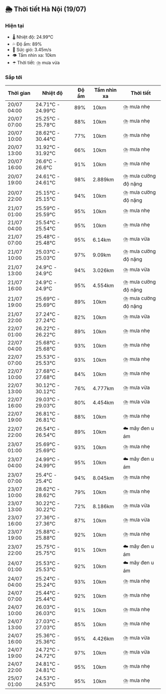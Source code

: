 ## 🌦️ Thời tiết Hà Nội (19/07)

### Hiện tại

- 🌡️ Nhiệt độ: 24.99℃
- 💦 Độ ẩm: 89%
- 💨 Sức gió: 3.45m/s
- 👁️ Tầm nhìn xa: 10km
- ☂️ Thời tiết: ⛈️ mưa vừa

### Sắp tới

| Thời gian | Nhiệt độ | Độ ẩm | Tầm nhìn xa | Thời tiết |
| --- | --- | --- | --- | --- |
| 20/07 04:00 | 24.71℃ - 24.99℃ | 89% | 10km | ⛈️ mưa nhẹ |
| 20/07 07:00 | 25.25℃ - 25.78℃ | 88% | 10km | ⛈️ mưa nhẹ |
| 20/07 10:00 | 28.62℃ - 30.44℃ | 77% | 10km | ⛈️ mưa nhẹ |
| 20/07 13:00 | 31.92℃ - 31.92℃ | 66% | 10km | ⛈️ mưa nhẹ |
| 20/07 16:00 | 26.6℃ - 26.6℃ | 91% | 10km | ⛈️ mưa nhẹ |
| 20/07 19:00 | 24.61℃ - 24.61℃ | 98% | 2.889km | ⛈️ mưa cường độ nặng |
| 20/07 22:00 | 25.15℃ - 25.15℃ | 94% | 10km | ⛈️ mưa cường độ nặng |
| 21/07 01:00 | 25.59℃ - 25.59℃ | 95% | 10km | ⛈️ mưa nhẹ |
| 21/07 04:00 | 25.54℃ - 25.54℃ | 95% | 10km | ⛈️ mưa nhẹ |
| 21/07 07:00 | 25.48℃ - 25.48℃ | 95% | 6.14km | ⛈️ mưa vừa |
| 21/07 10:00 | 25.03℃ - 25.03℃ | 97% | 9.09km | ⛈️ mưa cường độ nặng |
| 21/07 13:00 | 24.9℃ - 24.9℃ | 94% | 3.026km | ⛈️ mưa vừa |
| 21/07 16:00 | 24.9℃ - 24.9℃ | 95% | 4.554km | ⛈️ mưa cường độ nặng |
| 21/07 19:00 | 25.69℃ - 25.69℃ | 89% | 10km | ⛈️ mưa cường độ nặng |
| 21/07 22:00 | 27.24℃ - 27.24℃ | 82% | 10km | ⛈️ mưa vừa |
| 22/07 01:00 | 26.22℃ - 26.22℃ | 89% | 10km | ⛈️ mưa nhẹ |
| 22/07 04:00 | 25.68℃ - 25.68℃ | 93% | 10km | ⛈️ mưa nhẹ |
| 22/07 07:00 | 25.53℃ - 25.53℃ | 93% | 10km | ⛈️ mưa nhẹ |
| 22/07 10:00 | 27.68℃ - 27.68℃ | 84% | 10km | ⛈️ mưa nhẹ |
| 22/07 13:00 | 30.12℃ - 30.12℃ | 76% | 4.777km | ⛈️ mưa vừa |
| 22/07 16:00 | 29.03℃ - 29.03℃ | 80% | 4.454km | ⛈️ mưa vừa |
| 22/07 19:00 | 26.81℃ - 26.81℃ | 88% | 10km | ⛈️ mưa nhẹ |
| 22/07 22:00 | 26.54℃ - 26.54℃ | 89% | 10km | ☁️ mây đen u ám |
| 23/07 01:00 | 25.69℃ - 25.69℃ | 93% | 10km | ⛈️ mưa nhẹ |
| 23/07 04:00 | 24.99℃ - 24.99℃ | 95% | 10km | ☁️ mây đen u ám |
| 23/07 07:00 | 25.4℃ - 25.4℃ | 94% | 8.045km | ⛈️ mưa nhẹ |
| 23/07 10:00 | 28.62℃ - 28.62℃ | 79% | 10km | ⛈️ mưa nhẹ |
| 23/07 13:00 | 30.22℃ - 30.22℃ | 72% | 8.186km | ⛈️ mưa vừa |
| 23/07 16:00 | 27.36℃ - 27.36℃ | 87% | 10km | ⛈️ mưa vừa |
| 23/07 19:00 | 25.88℃ - 25.88℃ | 92% | 10km | ⛈️ mưa nhẹ |
| 23/07 22:00 | 25.75℃ - 25.75℃ | 91% | 10km | ☁️ mây đen u ám |
| 24/07 01:00 | 25.53℃ - 25.53℃ | 92% | 10km | ☁️ mây đen u ám |
| 24/07 04:00 | 25.24℃ - 25.24℃ | 93% | 10km | ⛈️ mưa nhẹ |
| 24/07 07:00 | 25.44℃ - 25.44℃ | 92% | 10km | ⛈️ mưa nhẹ |
| 24/07 10:00 | 26.03℃ - 26.03℃ | 91% | 10km | ⛈️ mưa nhẹ |
| 24/07 13:00 | 27.03℃ - 27.03℃ | 85% | 10km | ⛈️ mưa nhẹ |
| 24/07 16:00 | 25.36℃ - 25.36℃ | 95% | 4.426km | ⛈️ mưa vừa |
| 24/07 19:00 | 24.72℃ - 24.72℃ | 97% | 10km | ⛈️ mưa vừa |
| 24/07 22:00 | 24.81℃ - 24.81℃ | 95% | 10km | ⛈️ mưa nhẹ |
| 25/07 01:00 | 24.53℃ - 24.53℃ | 95% | 10km | ⛈️ mưa nhẹ |
